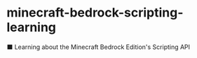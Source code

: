 # minecraft-bedrock-scripting-learning
:black_large_square: Learning about the Minecraft Bedrock Edition's Scripting API
